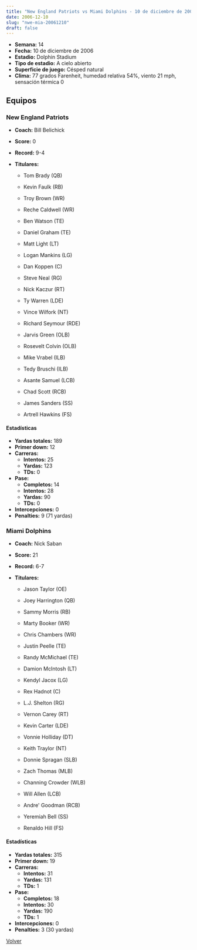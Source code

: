```yaml
---
title: "New England Patriots vs Miami Dolphins - 10 de diciembre de 2006"
date: 2006-12-10
slug: "nwe-mia-20061210"
draft: false
---
```


- **Semana:** 14
- **Fecha:** 10 de diciembre de 2006
- **Estadio:** Dolphin Stadium
- **Tipo de estadio:** A cielo abierto
- **Superficie de juego:** Césped natural
- **Clima:** 77 grados Farenheit, humedad relativa 54%, viento 21 mph, sensación térmica 0

## Equipos


### New England Patriots
* **Coach:** Bill Belichick
* **Score:** 0
* **Record:** 9-4
* **Titulares:** 

  * Tom Brady (QB) 

  * Kevin Faulk (RB) 

  * Troy Brown (WR) 

  * Reche Caldwell (WR) 

  * Ben Watson (TE) 

  * Daniel Graham (TE) 

  * Matt Light (LT) 

  * Logan Mankins (LG) 

  * Dan Koppen (C) 

  * Steve Neal (RG) 

  * Nick Kaczur (RT) 

  * Ty Warren (LDE) 

  * Vince Wilfork (NT) 

  * Richard Seymour (RDE) 

  * Jarvis Green (OLB) 

  * Rosevelt Colvin (OLB) 

  * Mike Vrabel (ILB) 

  * Tedy Bruschi (ILB) 

  * Asante Samuel (LCB) 

  * Chad Scott (RCB) 

  * James Sanders (SS) 

  * Artrell Hawkins (FS) 

#### Estadísticas
* **Yardas totales:** 189
* **Primer down:** 12
* **Carreras:**
  * **Intentos:** 25
  * **Yardas:** 123
  * **TDs:** 0
* **Pase:**
  * **Completos:** 14
  * **Intentos:** 28
  * **Yardas:** 90
  * **TDs:** 0
* **Intercepciones:** 0
* **Penalties:** 9 (71 yardas)

### Miami Dolphins
* **Coach:** Nick Saban
* **Score:** 21
* **Record:** 6-7
* **Titulares:** 

  * Jason Taylor (OE) 

  * Joey Harrington (QB) 

  * Sammy Morris (RB) 

  * Marty Booker (WR) 

  * Chris Chambers (WR) 

  * Justin Peelle (TE) 

  * Randy McMichael (TE) 

  * Damion McIntosh (LT) 

  * Kendyl Jacox (LG) 

  * Rex Hadnot (C) 

  * L.J. Shelton (RG) 

  * Vernon Carey (RT) 

  * Kevin Carter (LDE) 

  * Vonnie Holliday (DT) 

  * Keith Traylor (NT) 

  * Donnie Spragan (SLB) 

  * Zach Thomas (MLB) 

  * Channing Crowder (WLB) 

  * Will Allen (LCB) 

  * Andre' Goodman (RCB) 

  * Yeremiah Bell (SS) 

  * Renaldo Hill (FS) 

#### Estadísticas
* **Yardas totales:** 315
* **Primer down:** 19
* **Carreras:**
  * **Intentos:** 31
  * **Yardas:** 131
  * **TDs:** 1
* **Pase:**
  * **Completos:** 18
  * **Intentos:** 30
  * **Yardas:** 190
  * **TDs:** 1
* **Intercepciones:** 0
* **Penalties:** 3 (30 yardas)


[Volver](/historia/2006)
